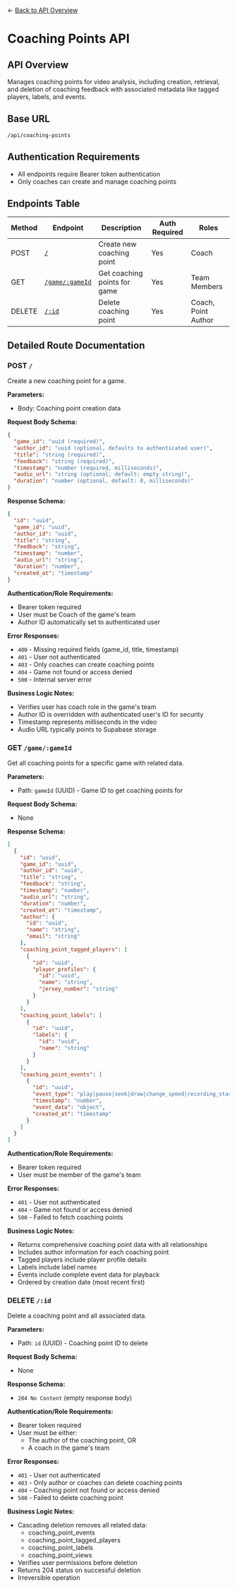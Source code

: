 ← [Back to API Overview](../../api-readme.md)

# Coaching Points API

## API Overview
Manages coaching points for video analysis, including creation, retrieval, and deletion of coaching feedback with associated metadata like tagged players, labels, and events.

## Base URL
`/api/coaching-points`

## Authentication Requirements
- All endpoints require Bearer token authentication
- Only coaches can create and manage coaching points

## Endpoints Table

| Method | Endpoint | Description | Auth Required | Roles |
|--------|----------|-------------|---------------|-------|
| POST | [`/`](#post-) | Create new coaching point | Yes | Coach |
| GET | [`/game/:gameId`](#get-gamegameid) | Get coaching points for game | Yes | Team Members |
| DELETE | [`/:id`](#delete-id) | Delete coaching point | Yes | Coach, Point Author |

## Detailed Route Documentation

### POST `/`
Create a new coaching point for a game.

**Parameters:**
- Body: Coaching point creation data

**Request Body Schema:**
```json
{
  "game_id": "uuid (required)",
  "author_id": "uuid (optional, defaults to authenticated user)",
  "title": "string (required)",
  "feedback": "string (required)",
  "timestamp": "number (required, milliseconds)",
  "audio_url": "string (optional, default: empty string)",
  "duration": "number (optional, default: 0, milliseconds)"
}
```

**Response Schema:**
```json
{
  "id": "uuid",
  "game_id": "uuid",
  "author_id": "uuid",
  "title": "string",
  "feedback": "string",
  "timestamp": "number",
  "audio_url": "string",
  "duration": "number",
  "created_at": "timestamp"
}
```

**Authentication/Role Requirements:**
- Bearer token required
- User must be Coach of the game's team
- Author ID automatically set to authenticated user

**Error Responses:**
- `400` - Missing required fields (game_id, title, timestamp)
- `401` - User not authenticated
- `403` - Only coaches can create coaching points
- `404` - Game not found or access denied
- `500` - Internal server error

**Business Logic Notes:**
- Verifies user has coach role in the game's team
- Author ID is overridden with authenticated user's ID for security
- Timestamp represents milliseconds in the video
- Audio URL typically points to Supabase storage

### GET `/game/:gameId`
Get all coaching points for a specific game with related data.

**Parameters:**
- Path: `gameId` (UUID) - Game ID to get coaching points for

**Request Body Schema:**
- None

**Response Schema:**
```json
[
  {
    "id": "uuid",
    "game_id": "uuid",
    "author_id": "uuid",
    "title": "string",
    "feedback": "string",
    "timestamp": "number",
    "audio_url": "string",
    "duration": "number",
    "created_at": "timestamp",
    "author": {
      "id": "uuid",
      "name": "string",
      "email": "string"
    },
    "coaching_point_tagged_players": [
      {
        "id": "uuid",
        "player_profiles": {
          "id": "uuid",
          "name": "string",
          "jersey_number": "string"
        }
      }
    ],
    "coaching_point_labels": [
      {
        "id": "uuid",
        "labels": {
          "id": "uuid",
          "name": "string"
        }
      }
    ],
    "coaching_point_events": [
      {
        "id": "uuid",
        "event_type": "play|pause|seek|draw|change_speed|recording_start",
        "timestamp": "number",
        "event_data": "object",
        "created_at": "timestamp"
      }
    ]
  }
]
```

**Authentication/Role Requirements:**
- Bearer token required
- User must be member of the game's team

**Error Responses:**
- `401` - User not authenticated
- `404` - Game not found or access denied
- `500` - Failed to fetch coaching points

**Business Logic Notes:**
- Returns comprehensive coaching point data with all relationships
- Includes author information for each coaching point
- Tagged players include player profile details
- Labels include label names
- Events include complete event data for playback
- Ordered by creation date (most recent first)

### DELETE `/:id`
Delete a coaching point and all associated data.

**Parameters:**
- Path: `id` (UUID) - Coaching point ID to delete

**Request Body Schema:**
- None

**Response Schema:**
- `204 No Content` (empty response body)

**Authentication/Role Requirements:**
- Bearer token required
- User must be either:
  - The author of the coaching point, OR
  - A coach in the game's team

**Error Responses:**
- `401` - User not authenticated
- `403` - Only author or coaches can delete coaching points
- `404` - Coaching point not found or access denied
- `500` - Failed to delete coaching point

**Business Logic Notes:**
- Cascading deletion removes all related data:
  - coaching_point_events
  - coaching_point_tagged_players
  - coaching_point_labels
  - coaching_point_views
- Verifies user permissions before deletion
- Returns 204 status on successful deletion
- Irreversible operation
